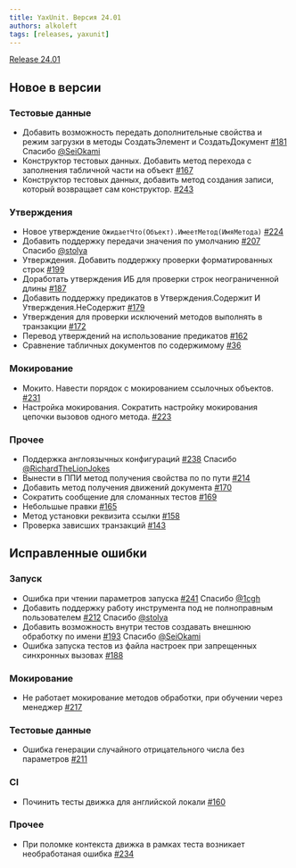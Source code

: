 ```yaml
---
title: YaxUnit. Версия 24.01
authors: alkoleft
tags: [releases, yaxunit]
---
```


[Release 24.01](https://github.com/bia-technologies/edt-test-runner/releases/tag/24.01)

## Новое в версии

### Тестовые данные

* Добавить возможность передать дополнительные свойства и режим загрузки в методы СоздатьЭлемент и СоздатьДокумент [#181](https://github.com/bia-technologies/yaxunit/issues/181) Спасибо [@SeiOkami](https://github.com/SeiOkami)
* Конструктор тестовых данных. Добавить метод перехода с заполнения табличной части на объект [#167](https://github.com/bia-technologies/yaxunit/issues/167)
* Конструктор тестовых данных, добавить метод создания записи, который возвращает сам конструктор. [#243](https://github.com/bia-technologies/yaxunit/issues/243)

### Утверждения

* Новое утверждение `ОжидаетЧто(Объект).ИмеетМетод(ИмяМетода)` [#224](https://github.com/bia-technologies/yaxunit/issues/224)
* Добавить поддержку передачи значения по умолчанию [#207](https://github.com/bia-technologies/yaxunit/issues/207) Спасибо [@stolya](https://github.com/stolya)
* Утверждения. Добавить поддержку проверки форматированных строк [#199](https://github.com/bia-technologies/yaxunit/issues/199)
* Доработать утверждения ИБ для проверки строк неограниченной длины [#187](https://github.com/bia-technologies/yaxunit/issues/187)
* Добавить поддержку предикатов в Утверждения.Содержит И Утверждения.НеСодержит [#179](https://github.com/bia-technologies/yaxunit/issues/179)
* Утверждения для проверки исключений методов выполнять в транзакции [#172](https://github.com/bia-technologies/yaxunit/issues/172)
* Перевод утверждений на использование предикатов [#162](https://github.com/bia-technologies/yaxunit/issues/162)
* Сравнение табличных документов по содержимому [#36](https://github.com/bia-technologies/yaxunit/issues/36)

### Мокирование

* Мокито. Навести порядок с мокированием ссылочных объектов. [#231](https://github.com/bia-technologies/yaxunit/issues/231)
* Настройка мокирования. Сократить настройку мокирования цепочки вызовов одного метода. [#223](https://github.com/bia-technologies/yaxunit/issues/223)


### Прочее

* Поддержка англоязычных конфигураций [#238](https://github.com/bia-technologies/yaxunit/issues/238) Спасибо [@RichardTheLionJokes](https://github.com/RichardTheLionJokes)
* Вынести в ППИ метод получения свойства по по пути [#214](https://github.com/bia-technologies/yaxunit/issues/214)
* Добавить метод получения движений документа [#170](https://github.com/bia-technologies/yaxunit/issues/170)
* Сократить сообщение для сломанных тестов [#169](https://github.com/bia-technologies/yaxunit/issues/169)
* Небольшые правки [#165](https://github.com/bia-technologies/yaxunit/issues/165)
* Метод установки реквизита ссылки [#158](https://github.com/bia-technologies/yaxunit/issues/158)
* Проверка зависших транзакций [#143](https://github.com/bia-technologies/yaxunit/issues/143)

## Исправленные ошибки

### Запуск

* Ошибка при чтении параметров запуска [#241](https://github.com/bia-technologies/yaxunit/issues/241) Спасибо [@1cgh](https://github.com/1cgh)
* Добавить поддержку работу инструмента под не полноправным пользователем [#212](https://github.com/bia-technologies/yaxunit/issues/212) Спасибо [@stolya](https://github.com/stolya)
* Добавить возможность внутри тестов создавать внешнюю обработку по имени [#193](https://github.com/bia-technologies/yaxunit/issues/193) Спасибо [@SeiOkami](https://github.com/SeiOkami)
* Ошибка запуска тестов из файла настроек при запрещенных синхронных вызовах [#188](https://github.com/bia-technologies/yaxunit/issues/188)

### Мокирование

* Не работает мокирование методов обработки, при обучении через менеджер [#217](https://github.com/bia-technologies/yaxunit/issues/217)

### Тестовые данные

* Ошибка генерации случайного отрицательного числа без параметров [#211](https://github.com/bia-technologies/yaxunit/issues/211)

### CI

* Починить тесты движка для английской локали [#160](https://github.com/bia-technologies/yaxunit/issues/160)

### Прочее

* При поломке контекста движка в рамках теста возникает необработаная ошибка [#234](https://github.com/bia-technologies/yaxunit/issues/234)
